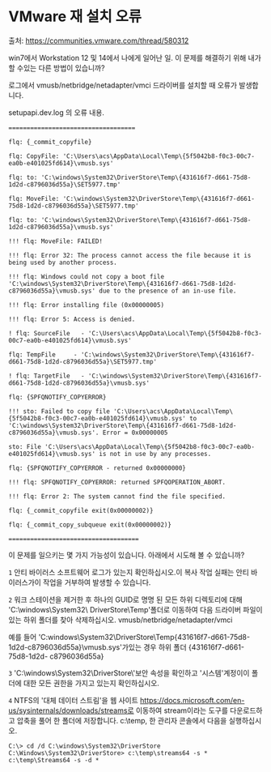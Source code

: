 # VMware 재 설치 오류

출처: <https://communities.vmware.com/thread/580312>

win7에서 Workstation 12 및 14에서 나에게 일어난 일. 이 문제를 해결하기 위해 내가 할 수있는 다른 방법이 있습니까?

로그에서 vmusb/netbridge/netadapter/vmci 드라이버를 설치할 때 오류가 발생합니다.

setupapi.dev.log 의 오류 내용.

```
===================================

flq: {_commit_copyfile}

flq: CopyFile: 'C:\Users\acs\AppData\Local\Temp\{5f5042b8-f0c3-00c7-ea0b-e401025fd614}\vmusb.sys'

flq: to: 'C:\windows\System32\DriverStore\Temp\{431616f7-d661-75d8-1d2d-c8796036d55a}\SET5977.tmp'

flq: MoveFile: 'C:\windows\System32\DriverStore\Temp\{431616f7-d661-75d8-1d2d-c8796036d55a}\SET5977.tmp'

flq: to: 'C:\windows\System32\DriverStore\Temp\{431616f7-d661-75d8-1d2d-c8796036d55a}\vmusb.sys'

!!! flq: MoveFile: FAILED!

!!! flq: Error 32: The process cannot access the file because it is being used by another process.

!!! flq: Windows could not copy a boot file 'C:\windows\System32\DriverStore\Temp\{431616f7-d661-75d8-1d2d-c8796036d55a}\vmusb.sys' due to the presence of an in-use file.

!!! flq: Error installing file (0x00000005)

!!! flq: Error 5: Access is denied.

! flq: SourceFile   - 'C:\Users\acs\AppData\Local\Temp\{5f5042b8-f0c3-00c7-ea0b-e401025fd614}\vmusb.sys'

flq: TempFile     - 'C:\windows\System32\DriverStore\Temp\{431616f7-d661-75d8-1d2d-c8796036d55a}\SET5977.tmp'

! flq: TargetFile   - 'C:\windows\System32\DriverStore\Temp\{431616f7-d661-75d8-1d2d-c8796036d55a}\vmusb.sys'

flq: {SPFQNOTIFY_COPYERROR}

!!! sto: Failed to copy file 'C:\Users\acs\AppData\Local\Temp\{5f5042b8-f0c3-00c7-ea0b-e401025fd614}\vmusb.sys' to 'C:\windows\System32\DriverStore\Temp\{431616f7-d661-75d8-1d2d-c8796036d55a}\vmusb.sys'. Error = 0x00000005

sto: File 'C:\Users\acs\AppData\Local\Temp\{5f5042b8-f0c3-00c7-ea0b-e401025fd614}\vmusb.sys' is not in use by any processes.

flq: {SPFQNOTIFY_COPYERROR - returned 0x00000000}

!!! flq: SPFQNOTIFY_COPYERROR: returned SPFQOPERATION_ABORT.

!!! flq: Error 2: The system cannot find the file specified.

flq: {_commit_copyfile exit(0x00000002)}

flq: {_commit_copy_subqueue exit(0x00000002)}

====================================
```

이 문제를 일으키는 몇 가지 가능성이 있습니다. 아래에서 시도해 볼 수 있습니까?

`1` 안티 바이러스 소프트웨어 로그가 있는지 확인하십시오.이 복사 작업 실패는 안티 바이러스가이 작업을 거부하여 발생할 수 있습니다.

`2` 워크 스테이션을 제거한 후 하나의 GUID로 명명 된 모든 하위 디렉토리에 대해 'C:\\windows\\System32\\ DriverStore\\Temp'폴더로 이동하여 다음 드라이버 파일이있는 하위 폴더를 찾아 삭제하십시오. vmusb/netbridge/netadapter/vmci

예를 들어 'C:windows\System32\DriverStore\Temp\{431616f7-d661-75d8-1d2d-c8796036d55a}\vmusb.sys'가있는 경우 하위 폴더 {431616f7-d661-75d8-1d2d- c8796036d55a}

`3` 'C:\\windows\\System32\\DriverStore\\'보안 속성을 확인하고 '시스템'계정이이 폴더에 대한 모든 권한을 가지고 있는지 확인하십시오.

`4` NTFS의 '대체 데이터 스트림'을 웹 사이트 https://docs.microsoft.com/en-us/sysinternals/downloads/streams로 이동하여 stream이라는 도구를 다운로드하고 압축을 풀어 한 폴더에 저장합니다. c:\temp, 한 관리자 콘솔에서 다음을 실행하십시오.

```
C:\> cd /d C:\windows\System32\DriverStore
C:\Windows\System32\DriverStore> c:\temp\streams64 -s *
c:\temp\Streams64 -s -d *
```

